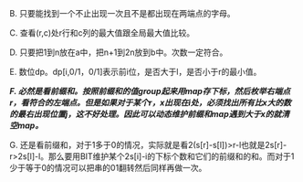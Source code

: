 B. 只要能找到一个不止出现一次且不是都出现在两端点的字母。

C. 查看(r,c)处r行和c列的最大值跟全局最大值比较。

D. 只要把1到n放在a中，把n+1到2n放到b中。次数一定符合。

E. 数位dp。dp[i,0/1，0/1]表示前i位，是否大于l，是否小于r的最小值。

***F. 必然是看前缀和。按照前缀和的值group起来用map存下标，然后枚举右端点r，看符合的左端点。但是如果对于某个r，x出现在i处，必须找出所有比x大的数的最右出现位置j，这不好处理。因此可以动态维护前缀和map遇到大于x的就清空map。***

G. 还是看前缀和，对于1多于0的情况，实际就是看2(s[r]-s[l])>r-l也就是2s[r]-r>2s[l]-l。那么要用BIT维护某个2s[i]-i的下标个数和它们的前缀和的和。而对于1少于等于0的情况可以把串的01翻转然后同样再做一次。
